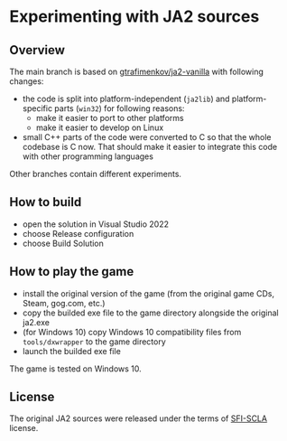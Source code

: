 # Experimenting with JA2 sources

## Overview

The main branch is based on [gtrafimenkov/ja2-vanilla](https://github.com/gtrafimenkov/ja2-vanilla)
with following changes:
- the code is split into platform-independent (`ja2lib`) and platform-specific parts (`win32`)
  for following reasons:
  - make it easier to port to other platforms
  - make it easier to develop on Linux
- small C++ parts of the code were converted to C so that the whole codebase is C now.  That should
  make it easier to integrate this code with other programming languages

Other branches contain different experiments.

## How to build

- open the solution in Visual Studio 2022
- choose Release configuration
- choose Build Solution

## How to play the game

- install the original version of the game (from the original game CDs, Steam, gog.com, etc.)
- copy the builded exe file to the game directory alongside the original ja2.exe
- (for Windows 10) copy Windows 10 compatibility files from `tools/dxwrapper` to the game directory
- launch the builded exe file

The game is tested on Windows 10.

## License

The original JA2 sources were released under the terms of [SFI-SCLA](SFI-SCLA.txt) license.
